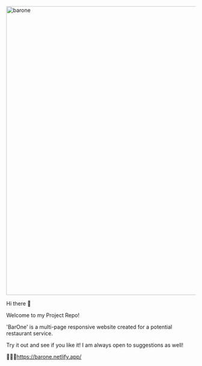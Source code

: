 <img width="765" alt="barone" src="https://user-images.githubusercontent.com/107310198/223764338-0e403039-6a6d-4bdd-bc13-46de5d26c574.png">

Hi there 👋

Welcome to my Project Repo!

'BarOne' is a multi-page responsive website created for a potential restaurant service.

Try it out and see if you like it! I am always open to suggestions as well!

🍶🍺🥂https://barone.netlify.app/
